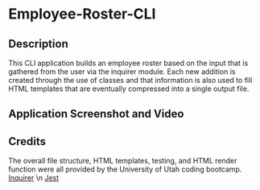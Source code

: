 # Employee-Roster-CLI

## Description
This CLI application builds an employee roster based on the input that is gathered from the user via
the inquirer module. Each new addition is created through the use of classes and that information is 
also used to fill HTML templates that are eventually compressed into a single output file. 

## Application Screenshot and Video

## Credits
The overall file structure, HTML templates, testing, and HTML render function were all provided by the University of Utah coding bootcamp. 
[Inquirer](https://www.npmjs.com/package/inquirer) \n
[Jest](https://www.npmjs.com/package/jest)
